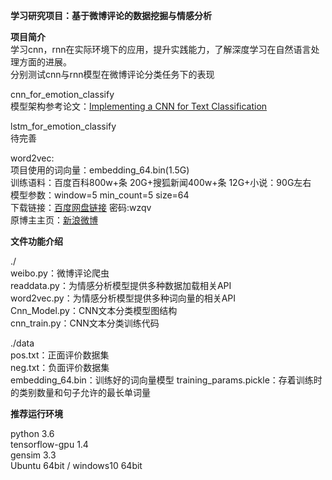 **学习研究项目：基于微博评论的数据挖掘与情感分析**  


**项目简介**  
学习cnn，rnn在实际环境下的应用，提升实践能力，了解深度学习在自然语言处理方面的进展。  
分别测试cnn与rnn模型在微博评论分类任务下的表现  

cnn_for_emotion_classify  
模型架构参考论文：[Implementing a CNN for Text Classification](http://www.wildml.com/2015/12/implementing-a-cnn-for-text-classification-in-tensorflow/)  

lstm_for_emotion_classify  
待完善

word2vec:  
项目使用的词向量：embedding_64.bin(1.5G)  
训练语料：百度百科800w+条 20G+搜狐新闻400w+条 12G+小说：90G左右  
模型参数：window=5 min_count=5 size=64  
下载链接：[百度网盘链接](https://pan.baidu.com/s/1o7MWrnc)      密码:wzqv  
原博主主页：[新浪微博](https://weibo.com/u/6131343391?is_all=1)  


**文件功能介绍**

./  
weibo.py：微博评论爬虫  
readdata.py：为情感分析模型提供多种数据加载相关API  
word2vec.py：为情感分析模型提供多种词向量的相关API  
Cnn_Model.py：CNN文本分类模型图结构  
cnn_train.py：CNN文本分类训练代码


./data  
pos.txt：正面评价数据集  
neg.txt：负面评价数据集  
embedding_64.bin：训练好的词向量模型
training_params.pickle：存着训练时的类别数量和句子允许的最长单词量


**推荐运行环境**  

python 3.6  
tensorflow-gpu 1.4  
gensim 3.3  
Ubuntu 64bit / windows10 64bit  